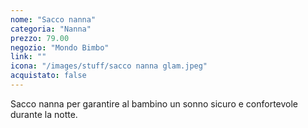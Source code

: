 ```yaml
---
nome: "Sacco nanna"
categoria: "Nanna"
prezzo: 79.00
negozio: "Mondo Bimbo"
link: ""
icona: "/images/stuff/sacco nanna glam.jpeg"
acquistato: false
---
```


Sacco nanna per garantire al bambino un sonno sicuro e confortevole durante la notte.
